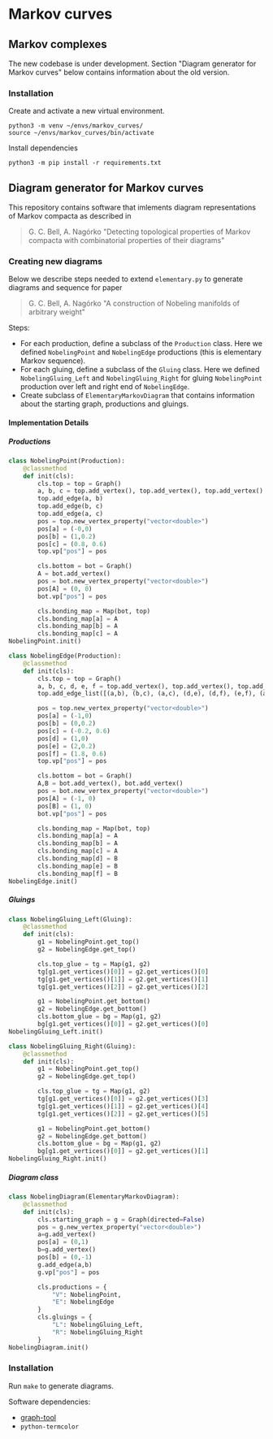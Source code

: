 # Markov curves

## Markov complexes

The new codebase is under development. Section "Diagram generator for Markov curves" below contains information about the old version.

### Installation

Create and activate a new virtual environment.
```
python3 -m venv ~/envs/markov_curves/
source ~/envs/markov_curves/bin/activate
```

Install dependencies
```
python3 -m pip install -r requirements.txt
```

## Diagram generator for Markov curves

This repository contains software that imlements diagram representations of Markov compacta as described in

> G. C. Bell, A. Nagórko "Detecting topological properties of Markov compacta with combinatorial properties of their diagrams"

### Creating new diagrams

Below we describe steps needed to extend `elementary.py` to generate diagrams and sequence for paper

> G. C. Bell, A. Nagórko "A construction of Nobeling manifolds of arbitrary weight"

Steps:

* For each production, define a subclass of the `Production` class. Here we defined `NobelingPoint` and `NobelingEdge` productions (this is elementary Markov sequence).
* For each gluing, define a subclass of the `Gluing` class. Here we defined `NobelingGluing_Left` and `NobelingGluing_Right` for gluing `NobelingPoint` production over left and right end of `NobelingEdge`.
* Create subclass of `ElementaryMarkovDiagram` that contains information about the starting graph, productions and gluings.

#### Implementation Details

##### Productions

```python
class NobelingPoint(Production):
	@classmethod
	def init(cls):
		cls.top = top = Graph()
		a, b, c = top.add_vertex(), top.add_vertex(), top.add_vertex()
		top.add_edge(a, b)
		top.add_edge(b, c)
		top.add_edge(a, c)
		pos = top.new_vertex_property("vector<double>")
		pos[a] = (-0,0)
		pos[b] = (1,0.2)
		pos[c] = (0.8, 0.6)
		top.vp["pos"] = pos

		cls.bottom = bot = Graph()
		A = bot.add_vertex()
		pos = bot.new_vertex_property("vector<double>")
		pos[A] = (0, 0)
		bot.vp["pos"] = pos

		cls.bonding_map = Map(bot, top)
		cls.bonding_map[a] = A
		cls.bonding_map[b] = A
		cls.bonding_map[c] = A
NobelingPoint.init()

class NobelingEdge(Production):
	@classmethod
	def init(cls):
		cls.top = top = Graph()
		a, b, c, d, e, f = top.add_vertex(), top.add_vertex(), top.add_vertex(), top.add_vertex(), top.add_vertex(), top.add_vertex()
		top.add_edge_list([(a,b), (b,c), (a,c), (d,e), (d,f), (e,f), (a,d), (a,e), (a,f), (b,d), (b,e), (b,f), (c,d), (c,e), (c,f)])

		pos = top.new_vertex_property("vector<double>")
		pos[a] = (-1,0)
		pos[b] = (0,0.2)
		pos[c] = (-0.2, 0.6)
		pos[d] = (1,0)
		pos[e] = (2,0.2)
		pos[f] = (1.8, 0.6)
		top.vp["pos"] = pos

		cls.bottom = bot = Graph()
		A,B = bot.add_vertex(), bot.add_vertex()
		pos = bot.new_vertex_property("vector<double>")
		pos[A] = (-1, 0)
		pos[B] = (1, 0)
		bot.vp["pos"] = pos

		cls.bonding_map = Map(bot, top)
		cls.bonding_map[a] = A
		cls.bonding_map[b] = A
		cls.bonding_map[c] = A
		cls.bonding_map[d] = B
		cls.bonding_map[e] = B
		cls.bonding_map[f] = B
NobelingEdge.init()
```

##### Gluings

```python
class NobelingGluing_Left(Gluing):
	@classmethod
	def init(cls):
		g1 = NobelingPoint.get_top()
		g2 = NobelingEdge.get_top()

		cls.top_glue = tg = Map(g1, g2)
		tg[g1.get_vertices()[0]] = g2.get_vertices()[0]
		tg[g1.get_vertices()[1]] = g2.get_vertices()[1]
		tg[g1.get_vertices()[2]] = g2.get_vertices()[2]

		g1 = NobelingPoint.get_bottom()
		g2 = NobelingEdge.get_bottom()
		cls.bottom_glue = bg = Map(g1, g2)
		bg[g1.get_vertices()[0]] = g2.get_vertices()[0]
NobelingGluing_Left.init()

class NobelingGluing_Right(Gluing):
	@classmethod
	def init(cls):
		g1 = NobelingPoint.get_top()
		g2 = NobelingEdge.get_top()

		cls.top_glue = tg = Map(g1, g2)
		tg[g1.get_vertices()[0]] = g2.get_vertices()[3]
		tg[g1.get_vertices()[1]] = g2.get_vertices()[4]
		tg[g1.get_vertices()[2]] = g2.get_vertices()[5]

		g1 = NobelingPoint.get_bottom()
		g2 = NobelingEdge.get_bottom()
		cls.bottom_glue = bg = Map(g1, g2)
		bg[g1.get_vertices()[0]] = g2.get_vertices()[1]
NobelingGluing_Right.init()
```

##### Diagram class

```python
class NobelingDiagram(ElementaryMarkovDiagram):
	@classmethod
	def init(cls):
		cls.starting_graph = g = Graph(directed=False)
		pos = g.new_vertex_property("vector<double>")
		a=g.add_vertex()
		pos[a] = (0,1)
		b=g.add_vertex()
		pos[b] = (0,-1)
		g.add_edge(a,b)
		g.vp["pos"] = pos

		cls.productions = {
			"V": NobelingPoint,
			"E": NobelingEdge
		}
		cls.gluings = {
		 	"L": NobelingGluing_Left, 
			"R": NobelingGluing_Right
		}
NobelingDiagram.init()
```

### Installation

Run `make` to generate diagrams.

Software dependencies:

* [graph-tool](https://graph-tool.skewed.de/) 
* `python-termcolor`
